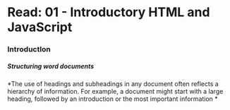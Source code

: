 # Read: 01 - Introductory HTML and JavaScript
### IntroductIon
##### Structuring word documents
*The use of headings and subheadings in any document often reflects a hierarchy of information. For example, a document might start with a large heading, followed by an introduction or the most important information *


